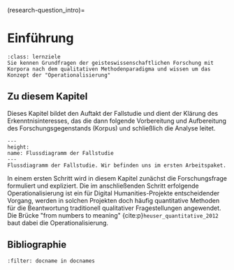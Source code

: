 (research-question_intro)=
# Einführung
```{admonition} Groblernziel dieses Kapitels
:class: lernziele
Sie kennen Grundfragen der geisteswissenschaftlichen Forschung mit Korpora nach dem qualitativen Methodenparadigma und wissen um das Konzept der "Operationalisierung"
```

## Zu diesem Kapitel
Dieses Kapitel bildet den Auftakt der Fallstudie und dient der Klärung des Erkenntnisinteresses, das die dann folgende Vorbereitung und Aufbereitung des Forschungsgegenstands (Korpus) und schließlich die Analyse leitet. 

```{figure} ../book_images/flow-chart_research-question.png
---
height:
name: Flussdiagramm der Fallstudie
---
Flussdiagramm der Fallstudie. Wir befinden uns im ersten Arbeitspaket.
```

In einem ersten Schritt wird in diesem Kapitel zunächst die Forschungsfrage formuliert und expliziert. Die im anschließenden Schritt erfolgende Operationalisierung ist ein für Digital Humanities-Projekte entscheidender Vorgang, werden in solchen Projekten doch häufig quantitative Methoden für die Beantwortung traditionell qualitativer Fragestellungen angewendet. Die Brücke "from numbers to meaning" {cite:p}`heuser_quantitative_2012` baut dabei die Operationalisierung. 

## Bibliographie
```{bibliography}
:filter: docname in docnames
```
